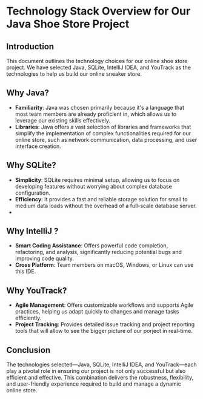 # Technology Stack Overview for Our Java Shoe Store Project

## Introduction
This document outlines the technology choices for our online shoe store project. We have selected Java, SQLite, IntelliJ IDEA, and YouTrack as the technologies to help us build our online sneaker store.

## Why Java?
- **Familiarity**: Java was chosen primarily because it's a language that most team members are already proficient in, which allows us to leverage our existing skills effectively. 
- **Libraries**: Java offers a vast selection of libraries and frameworks that simplify the implementation of complex functionalities required for our online store, such as network communication, data processing, and user interface creation.

## Why SQLite?
- **Simplicity**: SQLite requires minimal setup, allowing us to focus on developing features without worrying about complex database configuration.
- **Efficiency**: It provides a fast and reliable storage solution for small to medium data loads without the overhead of a full-scale database server.
- 
## Why IntelliJ ?
- **Smart Coding Assistance**: Offers powerful code completion, refactoring, and analysis, significantly reducing potential bugs and improving code quality.
- **Cross Platform**: Team members on macOS, Windows, or Linux can use this IDE.

## Why YouTrack?
- **Agile Management**: Offers customizable workflows and supports Agile practices, helping us adapt quickly to changes and manage tasks efficiently.
- **Project Tracking**: Provides detailed issue tracking and project reporting tools that will allow to see the bigger picture of our porject in real-time.
  

## Conclusion
The technologies selected—Java, SQLite, IntelliJ IDEA, and YouTrack—each play a pivotal role in ensuring our project is not only successful but also efficient and effective. This combination delivers the robustness, flexibility, and user-friendly experience required to build and manage a dynamic online store.


